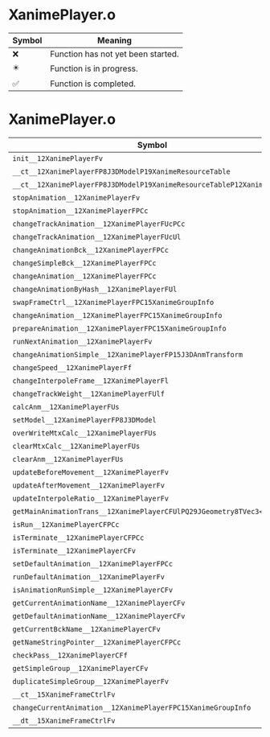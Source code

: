 # XanimePlayer.o
| Symbol | Meaning 
| ------------- | ------------- 
| :x: | Function has not yet been started. 
| :eight_pointed_black_star: | Function is in progress. 
| :white_check_mark: | Function is completed. 


# XanimePlayer.o
| Symbol | Decompiled? |
| ------------- | ------------- |
| `init__12XanimePlayerFv` | :x: |
| `__ct__12XanimePlayerFP8J3DModelP19XanimeResourceTable` | :x: |
| `__ct__12XanimePlayerFP8J3DModelP19XanimeResourceTableP12XanimePlayer` | :x: |
| `stopAnimation__12XanimePlayerFv` | :x: |
| `stopAnimation__12XanimePlayerFPCc` | :x: |
| `changeTrackAnimation__12XanimePlayerFUcPCc` | :x: |
| `changeTrackAnimation__12XanimePlayerFUcUl` | :x: |
| `changeAnimationBck__12XanimePlayerFPCc` | :x: |
| `changeSimpleBck__12XanimePlayerFPCc` | :x: |
| `changeAnimation__12XanimePlayerFPCc` | :x: |
| `changeAnimationByHash__12XanimePlayerFUl` | :x: |
| `swapFrameCtrl__12XanimePlayerFPC15XanimeGroupInfo` | :x: |
| `changeAnimation__12XanimePlayerFPC15XanimeGroupInfo` | :x: |
| `prepareAnimation__12XanimePlayerFPC15XanimeGroupInfo` | :x: |
| `runNextAnimation__12XanimePlayerFv` | :x: |
| `changeAnimationSimple__12XanimePlayerFP15J3DAnmTransform` | :x: |
| `changeSpeed__12XanimePlayerFf` | :x: |
| `changeInterpoleFrame__12XanimePlayerFl` | :x: |
| `changeTrackWeight__12XanimePlayerFUlf` | :x: |
| `calcAnm__12XanimePlayerFUs` | :x: |
| `setModel__12XanimePlayerFP8J3DModel` | :x: |
| `overWriteMtxCalc__12XanimePlayerFUs` | :x: |
| `clearMtxCalc__12XanimePlayerFUs` | :x: |
| `clearAnm__12XanimePlayerFUs` | :x: |
| `updateBeforeMovement__12XanimePlayerFv` | :x: |
| `updateAfterMovement__12XanimePlayerFv` | :x: |
| `updateInterpoleRatio__12XanimePlayerFv` | :x: |
| `getMainAnimationTrans__12XanimePlayerCFUlPQ29JGeometry8TVec3<f>` | :x: |
| `isRun__12XanimePlayerCFPCc` | :x: |
| `isTerminate__12XanimePlayerCFPCc` | :x: |
| `isTerminate__12XanimePlayerCFv` | :x: |
| `setDefaultAnimation__12XanimePlayerFPCc` | :x: |
| `runDefaultAnimation__12XanimePlayerFv` | :x: |
| `isAnimationRunSimple__12XanimePlayerCFv` | :x: |
| `getCurrentAnimationName__12XanimePlayerCFv` | :x: |
| `getDefaultAnimationName__12XanimePlayerCFv` | :x: |
| `getCurrentBckName__12XanimePlayerCFv` | :x: |
| `getNameStringPointer__12XanimePlayerCFPCc` | :x: |
| `checkPass__12XanimePlayerCFf` | :x: |
| `getSimpleGroup__12XanimePlayerCFv` | :x: |
| `duplicateSimpleGroup__12XanimePlayerFv` | :x: |
| `__ct__15XanimeFrameCtrlFv` | :x: |
| `changeCurrentAnimation__12XanimePlayerFPC15XanimeGroupInfo` | :x: |
| `__dt__15XanimeFrameCtrlFv` | :x: |
